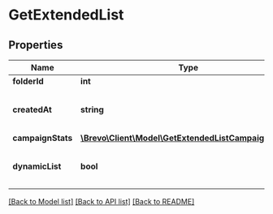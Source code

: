 # GetExtendedList

## Properties
Name | Type | Description | Notes
------------ | ------------- | ------------- | -------------
**folderId** | **int** | ID of the folder | 
**createdAt** | **string** | Creation UTC date-time of the list (YYYY-MM-DDTHH:mm:ss.SSSZ) | 
**campaignStats** | [**\Brevo\Client\Model\GetExtendedListCampaignStats[]**](GetExtendedListCampaignStats.md) |  | [optional] 
**dynamicList** | **bool** | Status telling if the list is dynamic or not (true&#x3D;dynamic, false&#x3D;not dynamic) | [optional] 

[[Back to Model list]](../../README.md#documentation-for-models) [[Back to API list]](../../README.md#documentation-for-api-endpoints) [[Back to README]](../../README.md)


